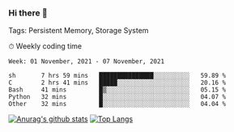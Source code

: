 ### Hi there 👋

Tags: Persistent Memory, Storage System

<!--

[![Anurag's github stats](https://github-readme-stats.vercel.app/api?username=wwyf)](https://github.com/anuraghazra/github-readme-stats)

[![Anurag's github stats](https://github-readme-stats.vercel.app/api?username=wwyf&count_private=true)](https://github.com/anuraghazra/github-readme-stats)


[![Top Langs](https://github-readme-stats.vercel.app/api/top-langs/?username=wwyf&count_private=true&&hide=jupyter%20notebook,html)](https://github.com/anuraghazra/github-readme-stats)



-->


⏱ Weekly coding time

<!--START_SECTION:waka-->
```text
Week: 01 November, 2021 - 07 November, 2021

sh       7 hrs 59 mins   ███████████████░░░░░░░░░░   59.89 % 
C        2 hrs 41 mins   █████░░░░░░░░░░░░░░░░░░░░   20.16 % 
Bash     41 mins         █▒░░░░░░░░░░░░░░░░░░░░░░░   05.15 % 
Python   32 mins         █░░░░░░░░░░░░░░░░░░░░░░░░   04.07 % 
Other    32 mins         █░░░░░░░░░░░░░░░░░░░░░░░░   04.04 % 
```
<!--END_SECTION:waka-->



[![Anurag's github stats](https://github-readme-stats.vercel.app/api?username=wwyf&count_private=true&show_icons=true&hide_border=true)](https://github.com/anuraghazra/github-readme-stats) [![Top Langs](https://github-readme-stats.vercel.app/api/top-langs/?username=wwyf&count_private=true&hide=jupyter%20notebook,html,OpenEdge%20ABL&langs_count=10&layout=compact&hide_border=true)](https://github.com/anuraghazra/github-readme-stats)

<!--

[![willianrod's wakatime stats](https://github-readme-stats.vercel.app/api/wakatime?username=wwyf)](https://github.com/anuraghazra/github-readme-stats)


-->
